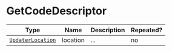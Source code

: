 # GetCodeDescriptor

Type|Name|Description|Repeated?
-|-|-|-
[`UpdaterLocation`](../enums/updaterlocation)|location|...|no